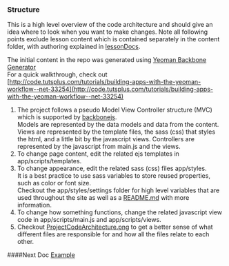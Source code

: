 ### Structure
This is a high level overview of the code architecture and should give an idea where to look when you want to make changes.
Note all following points exclude lesson content which is contained separately in the content folder, 
with authoring explained in [lessonDocs](https://github.com/OpenPhysProject/OpenPhys/tree/master/docs/lessonDocs). 

The initial content in the repo was generated using [Yeoman Backbone Generator](https://github.com/yeoman/generator-backbone)  
For a quick walkthrough, check out 
[http://code.tutsplus.com/tutorials/building-apps-with-the-yeoman-workflow--net-33254](http://code.tutsplus.com/tutorials/building-apps-with-the-yeoman-workflow--net-33254)  

1. The project follows a pseudo Model View Controller structure (MVC) which is supported by [backbonejs](http://backbonejs.org/).  
Models are represented by the data models and data from the content. 
Views are represented by the template files, the sass (css) that styles the html, and a little bit by the javascript views. 
Controllers are represented by the javascript from main.js and the views.  
2. To change page content, edit the related ejs templates in app/scripts/templates.
3. To change appearance, edit the related sass (css) files app/styles.  
It is a best practice to use sass variables to store reused properties, such as color or font size.  
Checkout the app/styles/settings folder for high level variables that are used throughout the site as well 
as a [README.md](https://github.com/OpenPhysProject/OpenPhys/blob/master/app/styles/settings/README.md) with more information.
4. To change how something functions, change the related javascript view code in app/scripts/main.js and app/scripts/views.
5. Checkout [ProjectCodeArchitecture.png](https://github.com/OpenPhysProject/OpenPhys/blob/master/docs/ProjectCodeArchitecture.png) to get a 
better sense of what different files are responsible for and how all the files relate to each other.

####Next Doc
[Example](https://github.com/OpenPhysProject/OpenPhys/blob/master/docs/developerDocs/03_Example.md)